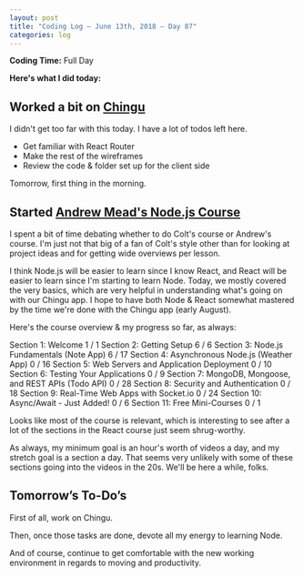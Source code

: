 ```yaml
---
layout: post
title: "Coding Log — June 13th, 2018 — Day 87"
categories: log
---
```


**Coding Time:** Full Day

**Here's what I did today:**

## Worked a bit on [Chingu](http://chingu.io)

I didn't get too far with this today. I have a lot of todos left here.

- Get familiar with React Router
- Make the rest of the wireframes
- Review the code & folder set up for the client side

Tomorrow, first thing in the morning.

## Started [Andrew Mead's Node.js Course](https://www.udemy.com/the-complete-nodejs-developer-course-2)

I spent a bit of time debating whether to do Colt's course or Andrew's course. I'm just not that big of a fan of Colt's style other than for looking at project ideas and for getting wide overviews per lesson. 

I think Node.js will be easier to learn since I know React, and React will be easier to learn since I'm starting to learn Node. Today, we mostly covered the very basics, which are very helpful in understanding what's going on with our Chingu app. I hope to have both Node & React somewhat mastered by the time we're done with the Chingu app (early August).

Here's the course overview & my progress so far, as always:

Section 1: Welcome 1 / 1
Section 2: Getting Setup 6 / 6
Section 3: Node.js Fundamentals (Note App) 6 / 17
Section 4: Asynchronous Node.js (Weather App) 0 / 16
Section 5: Web Servers and Application Deployment 0 / 10
Section 6: Testing Your Applications 0 / 9
Section 7: MongoDB, Mongoose, and REST APIs (Todo API) 0 / 28
Section 8: Security and Authentication 0 / 18
Section 9: Real-Time Web Apps with Socket.io 0 / 24
Section 10: Async/Await - Just Added! 0 / 6
Section 11: Free Mini-Courses 0 / 1

Looks like most of the course is relevant, which is interesting to see after a lot of the sections in the React course just seem shrug-worthy. 

As always, my minimum goal is an hour's worth of videos a day, and my stretch goal is a section a day. That seems very unlikely with some of these sections going into the videos in the 20s. We'll be here a while, folks. 

## Tomorrow’s To-Do’s

First of all, work on Chingu.

Then, once those tasks are done, devote all my energy to learning Node.

And of course, continue to get comfortable with the new working environment in regards to moving and productivity. 
